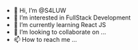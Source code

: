 - 👋 Hi, I’m @S4LUW
- 👀 I’m interested in FullStack Development
- 🌱 I’m currently learning React JS
- 💞️ I’m looking to collaborate on ...
- 📫 How to reach me ...

<!---
S4LUW/S4LUW is a ✨ special ✨ repository because its `README.md` (this file) appears on your GitHub profile.
You can click the Preview link to take a look at your changes.
--->
